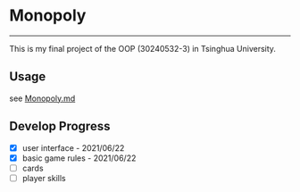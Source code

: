 # Monopoly

***

This is my final project of the OOP (30240532-3) in Tsinghua University.

## Usage

see [Monopoly.md](./Monopoly.md)

## Develop Progress

- [x] user interface - 2021/06/22
- [x] basic game rules - 2021/06/22
- [ ] cards
- [ ] player skills
